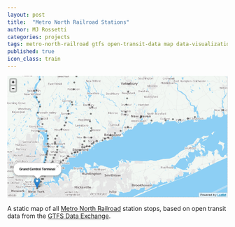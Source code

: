 ```yaml
---
layout: post
title:  "Metro North Railroad Stations"
author: MJ Rossetti
categories: projects
tags: metro-north-railroad gtfs open-transit-data map data-visualization
published: true
icon_class: train
---
```


![semi-transparent black circles plotted on a map to represent the locations of each station stop. includes circles in New York and Connecticut](/assets/images/metro-north-station-map.png "Metro North Station Map")

A static map of all [Metro North Railroad](http://www.mta.info/mnr) station stops, based on open transit data from the [GTFS Data Exchange](http://www.gtfs-data-exchange.com/agency/metro-north-railroad/).
